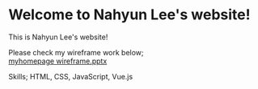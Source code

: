 # Welcome to Nahyun Lee's website!

This is Nahyun Lee's website!

Please check my wireframe work below; <br/>
[myhomepage wireframe.pptx](https://github.com/NahyunLeylaLee/NahyunLeylaLee.github.io/files/9962238/myhomepage.wireframe.pptx)

Skills; HTML, CSS, JavaScript, Vue.js
